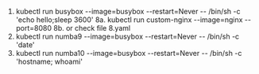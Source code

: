 1. kubectl run busybox --image=busybox --restart=Never -- /bin/sh -c 'echo hello;sleep 3600'
8a. kubectl run custom-nginx --image=nginx --port=8080
8b. or check file 8.yaml
9. kubectl run numba9 --image=busybox --restart=Never -- /bin/sh -c 'date'
10. kubectl run numba10 --image=busybox --restart=Never -- /bin/sh -c 'hostname; whoami'
